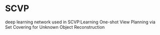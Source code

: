 # SCVP
deep learning network used in SCVP:Learning One-shot View Planning via Set Covering for Unknown Object Reconstruction
